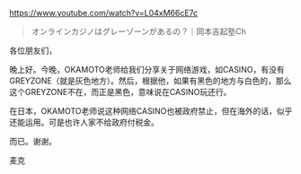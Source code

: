 https://www.youtube.com/watch?v=L04xM66cE7c

> オンラインカジノはグレーゾーンがあるの？｜岡本吉起塾Ch

各位朋友们，

晚上好。今晚，OKAMOTO老师给我们分享关于网络游戏，如CASINO，有没有GREYZONE（就是灰色地方）。然后，根据他，如果有黑色的地方与白色的，那么这个GREYZONE不在，而正是黑色，意味说在CASINO玩还行。

在日本，OKAMOTO老师说这种网络CASINO也被政府禁止，但在海外的话，似乎还能运用。可是也许人家不给政府付税金。

而已。谢谢。

麦克

